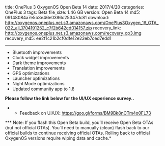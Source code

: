 title: OnePlus 3 OxygenOS Open Beta 14
date: 2017/4/20
categories: OnePlus 3
tags: Beta
file_size: 1.46 GB
version: Open Beta 14
md5: 09148084a7e5b3e46e0386c25347dc81
download: http://oxygenos.oneplus.net.s3.amazonaws.com/OnePlus3Oxygen_16_OTA_022_all_1704191252_c7f2b642cd014157.zip
recovery_link: http://oxygenos.oneplus.net.s3.amazonaws.com/recovery_op3.img
recovery_md5: ee2f1c21b2cf0dfe12e23eb7ced7edd1

---
* Bluetooth improvements
* Clock widget improvements
* Dark theme improvements
* Translation improvements
* GPS optimizations
* Launcher optimizations
* Night Mode optimizations
* Updated community app to 1.8



**Please follow the link below for the UI/UX experience survey..**
* - Feedback on UI/UX: https://goo.gl/forms/BM9Bk8nCTm4o0FL73

*** Note: If you flash this Open Beta build, you’ll receive Open Beta OTAs (but not official OTAs). You’ll need to manually (clean) flash back to our official builds to continue receiving official OTAs. Rolling back to official OxygenOS versions require wiping data and cache.*